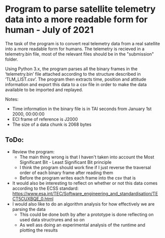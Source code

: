 # Program to parse satellite telemetry data into a more readable form for human - July of 2021
The task of the program is to convert real telemetry data from a real satellite into a more readable form for humans.
The telemetry is recieved in a telemetry.bin file, most of the relevant files should be in the "submission" folder. 

Using Python 3.x, the program parses all the binary frames in the ‘telemetry.bin’ file attached according to the structure described in ‘TLM_LIST.csv’. 
The program then extracts time, position and attitude information and export this data to a csv file in order to make the data available to be imported and replayed.  

Notes: 
- Time information in the binary file is in TAI seconds from January 1st 2000, 00:00:00 
- ECI frame of reference is J2000 
- The size of a data chunk is 2068 bytes 

## ToDo:
* Review the program:
  * The main thing wrong is that I haven't taken into account the Most Significant Bit - Least Significant Bit principle
  * I think the program should work fine if I just reverse the traversal order of each binary frame after reading them
  * Before the program writes each frame into the csv that is
* It would also be interesting to reflect on whether or not this data comes according to the ECSS standard: https://www.esa.int/TEC/Software_engineering_and_standardisation/TECT5CUXBQE_0.html
* I would also like to do an algorithm analysis for how effectively we are parsing the data
  * This could be done both by after a prototype is done reflecting on used data structrures and so on
  * As well ass doing an experimental analysis of the runtime and plotting the results

